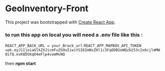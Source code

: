 # GeoInventory-Front

  

This project was bootstrapped with [Create React App](https://github.com/facebook/create-react-app).

  

### to run this app on local you will need a .env file like this :
`REACT_APP_BACK_URL = your_Brack_url`
`REACT_APP_MAPBOX_API_TOKEN =pk.eyJ1IjoiaGlkZXJicmFuZG9uIiwiYSI6ImNsZHl1c3FqODB1eWQzb253c2x6cjlmMW0ifQ.evK8D5KqO4eFlp4vomMvNQ`

then **npm start**
